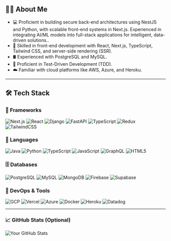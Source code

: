 ## 👨‍💻 About Me

- 💻 Proficient in building secure back-end architectures using NestJS and Python, with scalable front-end systems in Next.js. Experienced in integrating AI/ML models into full-stack applications for intelligent,       data-driven solutions..
- 🎨 Skilled in front-end development with React, Next.js, TypeScript, Tailwind CSS, and server-side rendering (SSR).
- 🛢️ Experienced with PostgreSQL and MySQL.
- 🧪 Proficient in Test-Driven Development (TDD).
- ☁️ Familiar with cloud platforms like AWS, Azure, and Heroku.

---

## 🛠️ Tech Stack

### 🧱 Frameworks
![Next.js](https://img.shields.io/badge/-Next.js-black?logo=next.js&logoColor=white)
![React](https://img.shields.io/badge/-React-61DAFB?logo=react&logoColor=white)
![Django](https://img.shields.io/badge/-Django-092E20?logo=django)
![FastAPI](https://img.shields.io/badge/-FastAPI-009688?logo=fastapi)
![TypeScript](https://img.shields.io/badge/-TypeScript-3178C6?logo=typescript&logoColor=white)
![Redux](https://img.shields.io/badge/-Redux-764ABC?logo=redux&logoColor=white)
![TailwindCSS](https://img.shields.io/badge/-TailwindCSS-38B2AC?logo=tailwind-css&logoColor=white)

### 💬 Languages
![Java](https://img.shields.io/badge/-Java-007396?logo=java&logoColor=white)
![Python](https://img.shields.io/badge/-Python-3776AB?logo=python&logoColor=white)
![TypeScript](https://img.shields.io/badge/-TypeScript-3178C6?logo=typescript&logoColor=white)
![JavaScript](https://img.shields.io/badge/-JavaScript-F7DF1E?logo=javascript&logoColor=black)
![GraphQL](https://img.shields.io/badge/-GraphQL-E10098?logo=graphql)
![HTML5](https://img.shields.io/badge/-HTML5-E34F26?logo=html5&logoColor=white)

### 🗄️ Databases
![PostgreSQL](https://img.shields.io/badge/-PostgreSQL-4169E1?logo=postgresql&logoColor=white)
![MySQL](https://img.shields.io/badge/-MySQL-4479A1?logo=mysql)
![MongoDB](https://img.shields.io/badge/-MongoDB-47A248?logo=mongodb)
![Firebase](https://img.shields.io/badge/-Firebase-FFCA28?logo=firebase)
![Supabase](https://img.shields.io/badge/-Supabase-3ECF8E?logo=supabase)

### 🚀 DevOps & Tools
![GCP](https://img.shields.io/badge/-GCP-4285F4?logo=google-cloud&logoColor=white)
![Vercel](https://img.shields.io/badge/-Vercel-000000?logo=vercel&logoColor=white)
![Azure](https://img.shields.io/badge/-Azure-0078D4?logo=microsoft-azure)
![Docker](https://img.shields.io/badge/-Docker-2496ED?logo=docker)
![Heroku](https://img.shields.io/badge/-Heroku-430098?logo=heroku)
![Datadog](https://img.shields.io/badge/-Datadog-632CA6?logo=datadog)

---

### 📈 GitHub Stats (Optional)

![Your GitHub Stats](https://github-readme-stats.vercel.app/api?username=shoaibhassan&show_icons=true&theme=radical)
